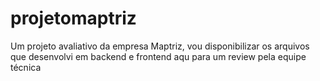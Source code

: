 # projetomaptriz
Um projeto avaliativo da empresa Maptriz, vou disponibilizar os arquivos que desenvolvi em backend e frontend aqu para um review pela equipe técnica
